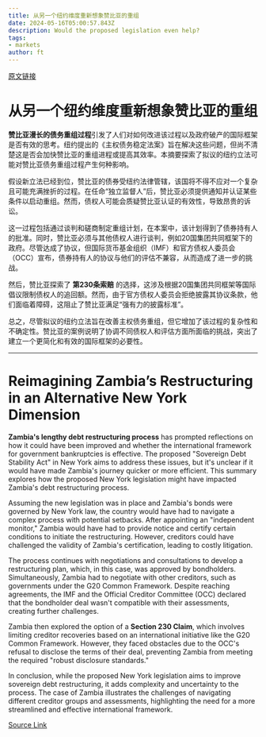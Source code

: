 ```yaml
---
title: 从另一个纽约维度重新想象赞比亚的重组
date: 2024-05-16T05:00:57.843Z
description: Would the proposed legislation even help?
tags: 
- markets
author: ft
---
```


[原文链接](https://ft.com/content/418594b1-7319-4e8f-917e-f8f4a2d0a897)

# 从另一个纽约维度重新想象赞比亚的重组

**赞比亚漫长的债务重组过程**引发了人们对如何改进该过程以及政府破产的国际框架是否有效的思考。纽约提出的《主权债务稳定法案》旨在解决这些问题，但尚不清楚这是否会加快赞比亚的重组进程或提高其效率。本摘要探索了拟议的纽约立法可能对赞比亚债务重组过程产生何种影响。

假设新立法已经到位，赞比亚的债券受纽约法律管辖，该国将不得不应对一个复杂且可能充满挫折的过程。在任命“独立监督人”后，赞比亚必须提供通知并认证某些条件以启动重组。然而，债权人可能会质疑赞比亚认证的有效性，导致昂贵的诉讼。

这一过程包括通过谈判和磋商制定重组计划，在本案中，该计划得到了债券持有人的批准。同时，赞比亚必须与其他债权人进行谈判，例如20国集团共同框架下的政府。尽管达成了协议，但国际货币基金组织（IMF）和官方债权人委员会（OCC）宣布，债券持有人的协议与他们的评估不兼容，从而造成了进一步的挑战。

然后，赞比亚探索了 **第230条索赔** 的选择，这涉及根据20国集团共同框架等国际倡议限制债权人的追回额。然而，由于官方债权人委员会拒绝披露其协议条款，他们面临着障碍，这阻止了赞比亚满足“强有力的披露标准”。

总之，尽管拟议的纽约立法旨在改善主权债务重组，但它增加了该过程的复杂性和不确定性。赞比亚的案例说明了协调不同债权人和评估方面所面临的挑战，突出了建立一个更简化和有效的国际框架的必要性。

---

# Reimagining Zambia’s Restructuring in an Alternative New York Dimension 

**Zambia's lengthy debt restructuring process** has prompted reflections on how it could have been improved and whether the international framework for government bankruptcies is effective. The proposed "Sovereign Debt Stability Act" in New York aims to address these issues, but it's unclear if it would have made Zambia's journey quicker or more efficient. This summary explores how the proposed New York legislation might have impacted Zambia's debt restructuring process. 

Assuming the new legislation was in place and Zambia's bonds were governed by New York law, the country would have had to navigate a complex process with potential setbacks. After appointing an "independent monitor," Zambia would have had to provide notice and certify certain conditions to initiate the restructuring. However, creditors could have challenged the validity of Zambia's certification, leading to costly litigation. 

The process continues with negotiations and consultations to develop a restructuring plan, which, in this case, was approved by bondholders. Simultaneously, Zambia had to negotiate with other creditors, such as governments under the G20 Common Framework. Despite reaching agreements, the IMF and the Official Creditor Committee (OCC) declared that the bondholder deal wasn't compatible with their assessments, creating further challenges. 

Zambia then explored the option of a **Section 230 Claim**, which involves limiting creditor recoveries based on an international initiative like the G20 Common Framework. However, they faced obstacles due to the OCC's refusal to disclose the terms of their deal, preventing Zambia from meeting the required "robust disclosure standards." 

In conclusion, while the proposed New York legislation aims to improve sovereign debt restructuring, it adds complexity and uncertainty to the process. The case of Zambia illustrates the challenges of navigating different creditor groups and assessments, highlighting the need for a more streamlined and effective international framework.

[Source Link](https://ft.com/content/418594b1-7319-4e8f-917e-f8f4a2d0a897)

